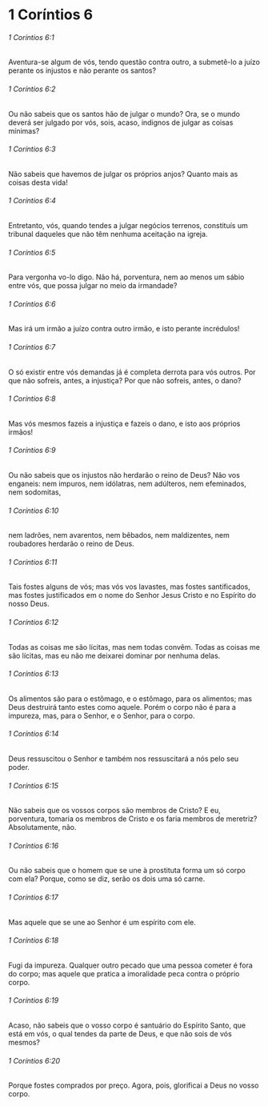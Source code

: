 # 1 Coríntios 6

###### 1 Coríntios 6:1

Aventura-se algum de vós, tendo questão contra outro, a submetê-lo a juízo perante os injustos e não perante os santos?

###### 1 Coríntios 6:2

Ou não sabeis que os santos hão de julgar o mundo? Ora, se o mundo deverá ser julgado por vós, sois, acaso, indignos de julgar as coisas mínimas?

###### 1 Coríntios 6:3

Não sabeis que havemos de julgar os próprios anjos? Quanto mais as coisas desta vida!

###### 1 Coríntios 6:4

Entretanto, vós, quando tendes a julgar negócios terrenos, constituís um tribunal daqueles que não têm nenhuma aceitação na igreja.

###### 1 Coríntios 6:5

Para vergonha vo-lo digo. Não há, porventura, nem ao menos um sábio entre vós, que possa julgar no meio da irmandade?

###### 1 Coríntios 6:6

Mas irá um irmão a juízo contra outro irmão, e isto perante incrédulos!

###### 1 Coríntios 6:7

O só existir entre vós demandas já é completa derrota para vós outros. Por que não sofreis, antes, a injustiça? Por que não sofreis, antes, o dano?

###### 1 Coríntios 6:8

Mas vós mesmos fazeis a injustiça e fazeis o dano, e isto aos próprios irmãos!

###### 1 Coríntios 6:9

Ou não sabeis que os injustos não herdarão o reino de Deus? Não vos enganeis: nem impuros, nem idólatras, nem adúlteros, nem efeminados, nem sodomitas,

###### 1 Coríntios 6:10

nem ladrões, nem avarentos, nem bêbados, nem maldizentes, nem roubadores herdarão o reino de Deus.

###### 1 Coríntios 6:11

Tais fostes alguns de vós; mas vós vos lavastes, mas fostes santificados, mas fostes justificados em o nome do Senhor Jesus Cristo e no Espírito do nosso Deus.

###### 1 Coríntios 6:12

Todas as coisas me são lícitas, mas nem todas convêm. Todas as coisas me são lícitas, mas eu não me deixarei dominar por nenhuma delas.

###### 1 Coríntios 6:13

Os alimentos são para o estômago, e o estômago, para os alimentos; mas Deus destruirá tanto estes como aquele. Porém o corpo não é para a impureza, mas, para o Senhor, e o Senhor, para o corpo.

###### 1 Coríntios 6:14

Deus ressuscitou o Senhor e também nos ressuscitará a nós pelo seu poder.

###### 1 Coríntios 6:15

Não sabeis que os vossos corpos são membros de Cristo? E eu, porventura, tomaria os membros de Cristo e os faria membros de meretriz? Absolutamente, não.

###### 1 Coríntios 6:16

Ou não sabeis que o homem que se une à prostituta forma um só corpo com ela? Porque, como se diz, serão os dois uma só carne.

###### 1 Coríntios 6:17

Mas aquele que se une ao Senhor é um espírito com ele.

###### 1 Coríntios 6:18

Fugi da impureza. Qualquer outro pecado que uma pessoa cometer é fora do corpo; mas aquele que pratica a imoralidade peca contra o próprio corpo.

###### 1 Coríntios 6:19

Acaso, não sabeis que o vosso corpo é santuário do Espírito Santo, que está em vós, o qual tendes da parte de Deus, e que não sois de vós mesmos?

###### 1 Coríntios 6:20

Porque fostes comprados por preço. Agora, pois, glorificai a Deus no vosso corpo.

